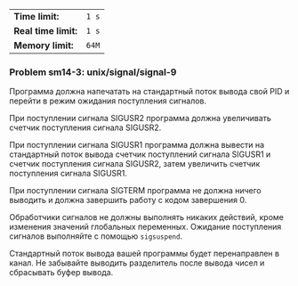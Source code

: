|                      |       |
|----------------------|-------|
| **Time limit:**      | `1 s` |
| **Real time limit:** | `1 s` |
| **Memory limit:**    | `64M` |


### Problem sm14-3: unix/signal/signal-9

Программа должна напечатать на стандартный поток вывода свой PID и перейти в режим ожидания
поступления сигналов.

При поступлении сигнала SIGUSR2 программа должна увеличивать счетчик поступления сигнала SIGUSR2.

При поступлении сигнала SIGUSR1 программа должна вывести на стандартный поток вывода счетчик
поступлений сигнала SIGUSR1 и счетчик поступления сигнала SIGUSR2, затем увеличить счетчик
поступления сигнала SIGUSR1.

При поступлении сигнала SIGTERM программа не должна ничего выводить и должна завершить работу с
кодом завершения 0.

Обработчики сигналов не должны выполнять никаких действий, кроме изменения значений глобальных
переменных. Ожидание поступления сигналов выполняйте с помощью `sigsuspend`.

Стандартный поток вывода вашей программы будет перенаправлен в канал. Не забывайте выводить
разделитель после вывода чисел и сбрасывать буфер вывода.

